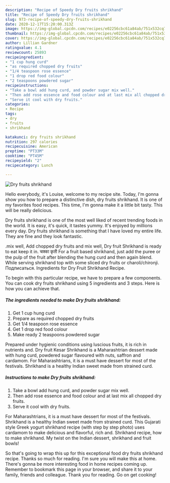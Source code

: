 ```yaml
---
description: "Recipe of Speedy Dry fruits shrikhand"
title: "Recipe of Speedy Dry fruits shrikhand"
slug: 973-recipe-of-speedy-dry-fruits-shrikhand
date: 2020-12-17T15:20:00.313Z
image: https://img-global.cpcdn.com/recipes/e02256cbc61a84ab/751x532cq70/dry-fruits-shrikhand-recipe-main-photo.jpg
thumbnail: https://img-global.cpcdn.com/recipes/e02256cbc61a84ab/751x532cq70/dry-fruits-shrikhand-recipe-main-photo.jpg
cover: https://img-global.cpcdn.com/recipes/e02256cbc61a84ab/751x532cq70/dry-fruits-shrikhand-recipe-main-photo.jpg
author: Lillian Gardner
ratingvalue: 4.1
reviewcount: 25893
recipeingredient:
- "1 cup hung curd"
- "as required chopped dry fruits"
- "1/4 teaspoon rose essence"
- "1 drop red food colour"
- "2 teaspoons powdered sugar"
recipeinstructions:
- "Take a bowl add hung curd, and powder sugar mix well."
- "Then add rose essence and food colour and at last mix all chopped dry fruits."
- "Serve it cool with dry fruits."
categories:
- Recipe
tags:
- dry
- fruits
- shrikhand

katakunci: dry fruits shrikhand 
nutrition: 297 calories
recipecuisine: American
preptime: "PT33M"
cooktime: "PT45M"
recipeyield: "2"
recipecategory: Lunch

---
```



![Dry fruits shrikhand](https://img-global.cpcdn.com/recipes/e02256cbc61a84ab/751x532cq70/dry-fruits-shrikhand-recipe-main-photo.jpg)

Hello everybody, it's Louise, welcome to my recipe site. Today, I'm gonna show you how to prepare a distinctive dish, dry fruits shrikhand. It is one of my favorites food recipes. This time, I'm gonna make it a little bit tasty. This will be really delicious.

Dry fruits shrikhand is one of the most well liked of recent trending foods in the world. It is easy, it's quick, it tastes yummy. It's enjoyed by millions every day. Dry fruits shrikhand is something that I have loved my entire life. They are fine and they look fantastic.

.mix well, Add chopped dry fruits and mix well, Dry fruit Shrikhand is ready to eat keep it in. चक्का कृती For a fruit based shrikhand, just add the puree or the pulp of the fruit after blending the hung curd and then again blend. While serving shrikhand top with some sliced dry fruits or charoli/chironji. Подписаться. Ingredients for Dry Fruit Shrikhand Recipe.


To begin with this particular recipe, we have to prepare a few components. You can cook dry fruits shrikhand using 5 ingredients and 3 steps. Here is how you can achieve that.

<!--inarticleads1-->

##### The ingredients needed to make Dry fruits shrikhand:

1. Get 1 cup hung curd
1. Prepare as required chopped dry fruits
1. Get 1/4 teaspoon rose essence
1. Get 1 drop red food colour
1. Make ready 2 teaspoons powdered sugar


Prepared under hygienic conditions using luscious fruits, it is rich in nutrients and. Dry fruit Kesar Shrikhand is a Maharashtrian dessert made with hung curd, powdered sugar flavoured with nuts, saffron and cardamom. For Maharashtrians, it is a must have dessert for most of the festivals. Shrikhand is a healthy Indian sweet made from strained curd. 

<!--inarticleads2-->

##### Instructions to make Dry fruits shrikhand:

1. Take a bowl add hung curd, and powder sugar mix well.
1. Then add rose essence and food colour and at last mix all chopped dry fruits.
1. Serve it cool with dry fruits.


For Maharashtrians, it is a must have dessert for most of the festivals. Shrikhand is a healthy Indian sweet made from strained curd. This Gujarati style Greek yogurt shrikhand recipe (with step by step photo) uses cardamom to make delicious and flavorful, rich and. Shrikhand recipe, how to make shrikhand. My twist on the Indian dessert, shrikhand and fruit bowls! 

So that's going to wrap this up for this exceptional food dry fruits shrikhand recipe. Thanks so much for reading. I'm sure you will make this at home. There's gonna be more interesting food in home recipes coming up. Remember to bookmark this page in your browser, and share it to your family, friends and colleague. Thank you for reading. Go on get cooking!
